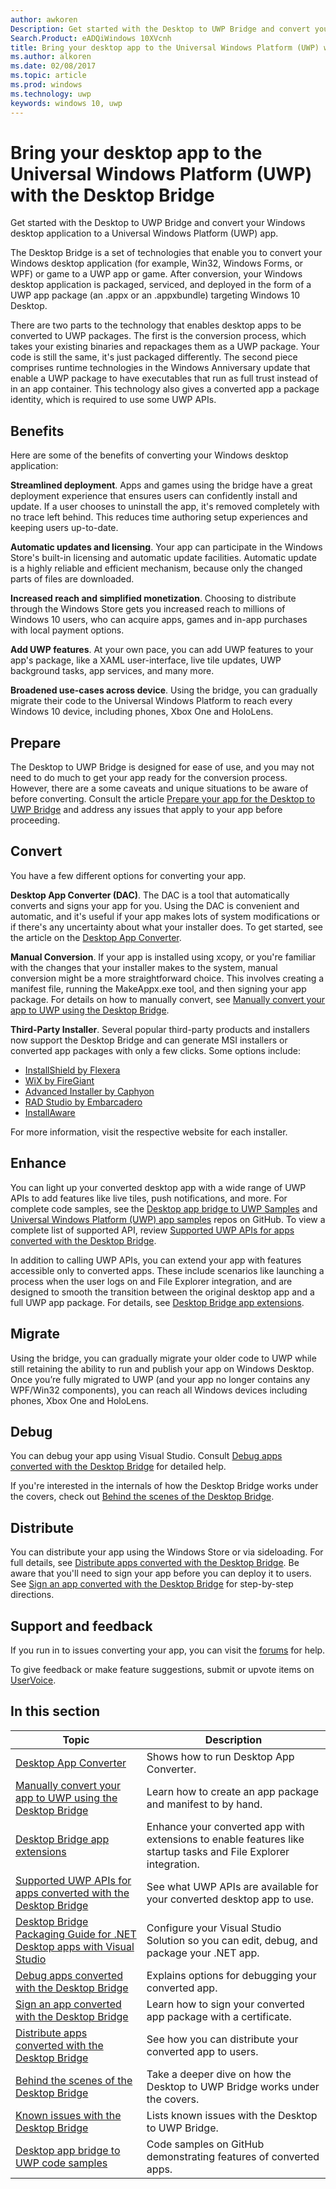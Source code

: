 ---author: awkorenDescription: Get started with the Desktop to UWP Bridge and convert your Windows desktop application (like Win32, WPF, and Windows Forms) to a Universal Windows Platform (UWP) app.Search.Product: eADQiWindows 10XVcnhtitle: Bring your desktop app to the Universal Windows Platform (UWP) with the Desktop Bridgems.author: alkorenms.date: 02/08/2017ms.topic: articlems.prod: windowsms.technology: uwpkeywords: windows 10, uwp---# Bring your desktop app to the Universal Windows Platform (UWP) with the Desktop BridgeGet started with the Desktop to UWP Bridge and convert your Windows desktop application to a Universal Windows Platform (UWP) app.The Desktop Bridge is a set of technologies that enable you to convert your Windows desktop application (for example, Win32, Windows Forms, or WPF) or game to a UWP app or game. After conversion, your Windows desktop application is packaged, serviced, and deployed in the form of a UWP app package (an .appx or an .appxbundle) targeting Windows 10 Desktop.There are two parts to the technology that enables desktop apps to be converted to UWP packages. The first is the conversion process, which takes your existing binaries and repackages them as a UWP package. Your code is still the same, it's just packaged differently. The second piece comprises runtime technologies in the Windows Anniversary update that enable a UWP package to have executables that run as full trust instead of in an app container. This technology also gives a converted app a package identity, which is required to use some UWP APIs.## BenefitsHere are some of the benefits of converting your Windows desktop application: **Streamlined deployment**. Apps and games using the bridge have a great deployment experience that ensures users can confidently install and update. If a user chooses to uninstall the app, it's removed completely with no trace left behind. This reduces time authoring setup experiences and keeping users up-to-date.**Automatic updates and licensing**. Your app can participate in the Windows Store's built-in licensing and automatic update facilities. Automatic update is a highly reliable and efficient mechanism, because only the changed parts of files are downloaded.**Increased reach and simplified monetization**. Choosing to distribute through the Windows Store gets you increased reach to millions of Windows 10 users, who can acquire apps, games and in-app purchases with local payment options.**Add UWP features**.  At your own pace, you can add UWP features to your app's package, like a XAML user-interface, live tile updates, UWP background tasks, app services, and many more.**Broadened use-cases across device**. Using the bridge, you can gradually migrate their code to the Universal Windows Platform to reach every Windows 10 device, including phones, Xbox One and HoloLens.## PrepareThe Desktop to UWP Bridge is designed for ease of use, and you may not need to do much to get your app ready for the conversion process. However, there are a some caveats and unique situations to be aware of before converting. Consult the article [Prepare your app for the Desktop to UWP Bridge](desktop-to-uwp-prepare.md) and address any issues that apply to your app before proceeding.## ConvertYou have a few different options for converting your app.**Desktop App Converter (DAC)**. The DAC is a tool that automatically converts and signs your app for you. Using the DAC is convenient and automatic, and it's useful if your app makes lots of system modifications or if there's any uncertainty about what your installer does. To get started, see the article on the [Desktop App Converter](desktop-to-uwp-run-desktop-app-converter.md). **Manual Conversion**. If your app is installed using xcopy, or you're familiar with the changes that your installer makes to the system, manual conversion might be a more straightforward choice. This involves creating a manifest file, running the MakeAppx.exe tool, and then signing your app package. For details on how to manually convert, see [Manually convert your app to UWP using the Desktop Bridge](desktop-to-uwp-manual-conversion.md). **Third-Party Installer**. Several popular third-party products and installers now support the Desktop Bridge and can generate MSI installers or converted app packages with only a few clicks. Some options include: * [InstallShield by Flexera](http://www.flexerasoftware.com/producer/products/software-installation/installshield-software-installer)* [WiX by FireGiant](https://www.firegiant.com/r/appx) * [Advanced Installer by Caphyon](http://www.advancedinstaller.com/uwp-app-package)* [RAD Studio by Embarcadero](https://www.embarcadero.com/products/rad-studio/windows-10-store-desktop-bridge) * [InstallAware](https://www.installaware.com/appx.htm)For more information, visit the respective website for each installer. ## Enhance You can light up your converted desktop app with a wide range of UWP APIs to add features like live tiles, push notifications, and more. For complete code samples, see the [Desktop app bridge to UWP Samples](https://github.com/Microsoft/DesktopBridgeToUWP-Samples) and [Universal Windows Platform (UWP) app samples](https://github.com/Microsoft/Windows-universal-samples) repos on GitHub. To view a complete list of supported API, review [Supported UWP APIs for apps converted with the Desktop Bridge](desktop-to-uwp-supported-api.md). In addition to calling UWP APIs, you can extend your app with features accessible only to converted apps. These include scenarios like launching a process when the user logs on and File Explorer integration, and are designed to smooth the transition between the original desktop app and a full UWP app package. For details, see [Desktop Bridge app extensions](desktop-to-uwp-extensions.md). ## MigrateUsing the bridge, you can gradually migrate your older code to UWP while still retaining the ability to run and publish your app on Windows Desktop. Once you’re fully migrated to UWP (and your app no longer contains any WPF/Win32 components), you can reach all Windows devices including phones, Xbox One and HoloLens.## DebugYou can debug your app using Visual Studio. Consult [Debug apps converted with the Desktop Bridge](desktop-to-uwp-debug.md) for detailed help. If you're interested in the internals of how the Desktop Bridge works under the covers, check out [Behind the scenes of the Desktop Bridge](desktop-to-uwp-behind-the-scenes.md). ## DistributeYou can distribute your app using the Windows Store or via sideloading. For full details, see [Distribute apps converted with the Desktop Bridge](desktop-to-uwp-distribute.md). Be aware that you'll need to sign your app before you can deploy it to users. See [Sign an app converted with the Desktop Bridge](desktop-to-uwp-signing.md) for step-by-step directions. ## Support and feedbackIf you run in to issues converting your app, you can visit the [forums](https://social.msdn.microsoft.com/Forums/windowsapps/en-US/home?forum=wpdevelop) for help. To give feedback or make feature suggestions, submit or upvote items on [UserVoice](https://wpdev.uservoice.com/forums/110705-universal-windows-platform/category/161895-desktop-bridge-centennial). ## In this section| Topic | Description ||-------|-------------|| [Desktop App Converter](desktop-to-uwp-run-desktop-app-converter.md) | Shows how to run Desktop App Converter. || [Manually convert your app to UWP using the Desktop Bridge](desktop-to-uwp-manual-conversion.md) | Learn how to create an app package and manifest to by hand. || [Desktop Bridge app extensions](desktop-to-uwp-extensions.md) | Enhance your converted app with extensions to enable features like startup tasks and File Explorer integration. || [Supported UWP APIs for apps converted with the Desktop Bridge](desktop-to-uwp-supported-api.md) | See what UWP APIs are available for your converted desktop app to use. || [Desktop Bridge Packaging Guide for .NET Desktop apps with Visual Studio](desktop-to-uwp-packaging-dot-net.md) | Configure your Visual Studio Solution so you can edit, debug, and package your .NET app. | | [Debug apps converted with the Desktop Bridge](desktop-to-uwp-debug.md) | Explains options for debugging your converted app. | | [Sign an app converted with the Desktop Bridge](desktop-to-uwp-signing.md) | Learn how to sign your converted app package with a certificate. || [Distribute apps converted with the Desktop Bridge](desktop-to-uwp-distribute.md) | See how you can distribute your converted app to users.  || [Behind the scenes of the Desktop Bridge](desktop-to-uwp-behind-the-scenes.md) | Take a deeper dive on how the Desktop to UWP Bridge works under the covers. | | [Known issues with the Desktop Bridge](desktop-to-uwp-known-issues.md) | Lists known issues with the Desktop to UWP Bridge. | | [Desktop app bridge to UWP code samples](https://github.com/Microsoft/DesktopBridgeToUWP-Samples) | Code samples on GitHub demonstrating features of converted apps. |